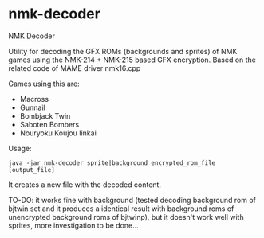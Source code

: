# nmk-decoder
NMK Decoder

Utility for decoding the GFX ROMs (backgrounds and sprites) of NMK games using the NMK-214 + NMK-215 based GFX encryption. Based on the related code of MAME driver nmk16.cpp

Games using this are:
* Macross
* Gunnail
* Bombjack Twin
* Saboten Bombers
* Nouryoku Koujou Iinkai

Usage:
```
java -jar nmk-decoder sprite|background encrypted_rom_file [output_file]
```

It creates a new file with the decoded content.


TO-DO: it works fine with background (tested decoding background rom of bjtwin set and it produces a identical result with background roms of unencrypted background roms of bjtwinp), but it doesn't work well with sprites, more investigation to be done...
